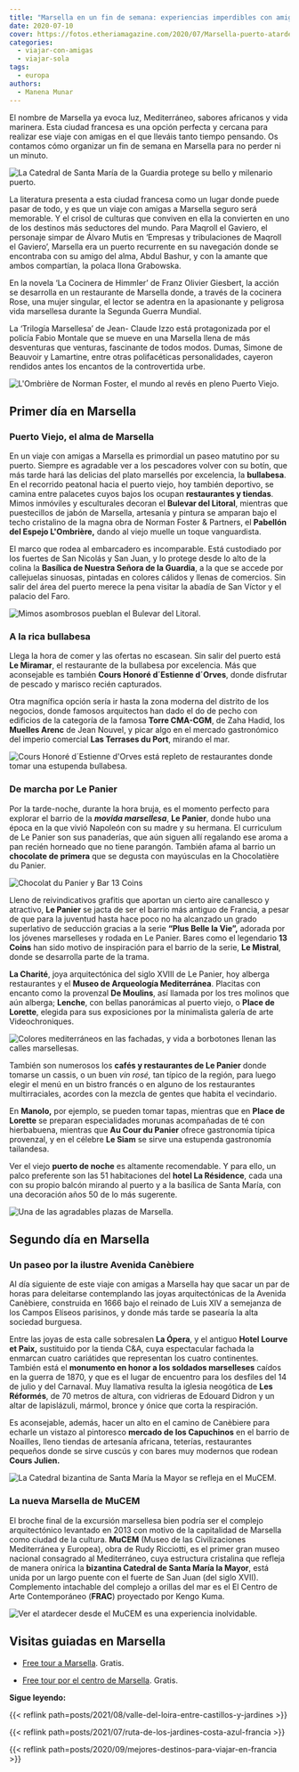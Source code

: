 ```yaml
---
title: "Marsella en un fin de semana: experiencias imperdibles con amigas"
date: 2020-07-10
cover: https://fotos.etheriamagazine.com/2020/07/Marsella-puerto-atardecer.jpg
categories: 
  - viajar-con-amigas
  - viajar-sola
tags: 
  - europa
authors: 
  - Manena Munar
---
```


El nombre de Marsella ya evoca luz, Mediterráneo, sabores africanos y vida marinera. 
Esta ciudad francesa es una opción perfecta y cercana para realizar ese viaje con amigas 
en el que lleváis tanto tiempo pensando. Os contamos cómo organizar un fin de semana en 
Marsella para no perder ni un minuto. 

![La Catedral de Santa María de la Guardia protege su bello y milenario puerto.](https://fotos.etheriamagazine.com/2020/06/Marsella-viaje-mujeres-etheria.jpg "La Catedral de Santa María de la Guardia protege su bello y milenario puerto. © Manena Munar")

La literatura presenta a esta ciudad francesa como un lugar donde puede pasar de todo, y 
es que un viaje con amigas a Marsella seguro será memorable. Y el crisol de culturas que 
conviven en ella la convierten en uno de los destinos más seductores del mundo. Para 
Maqroll el Gaviero, el personaje simpar de Álvaro Mutis en ‘Empresas y tribulaciones de 
Maqroll el Gaviero’, Marsella era un puerto recurrente en su navegación donde se 
encontraba con su amigo del alma, Abdul Bashur, y con la amante que ambos compartían, la 
polaca Ilona Grabowska. 

En la novela ‘La Cocinera de Himmler’ de Franz Olivier Giesbert, la acción se desarrolla 
en un restaurante de Marsella donde, a través de la cocinera Rose, una mujer singular, 
el lector se adentra en la apasionante y peligrosa vida marsellesa durante la Segunda 
Guerra Mundial. 

La ‘Trilogía Marsellesa’ de Jean- Claude Izzo está protagonizada por el policía Fabio 
Montale que se mueve en una Marsella llena de más desventuras que venturas, fascinante 
de todos modos. Dumas, Simone de Beauvoir y Lamartine, entre otras polifacéticas 
personalidades, cayeron rendidos antes los encantos de la controvertida urbe. 

![L'Ombrière de Norman Foster, el mundo al revés en pleno Puerto Viejo.](https://fotos.etheriamagazine.com/2020/06/marsella-espejo-ombiere-foster.jpg "L'Ombrière de Norman Foster, el mundo al revés en pleno Puerto Viejo. © M. Munar")

## Primer día en Marsella

### Puerto Viejo, el alma de Marsella

En un viaje con amigas a Marsella es primordial un paseo matutino por su puerto. Siempre 
es agradable ver a los pescadores volver con su botín, que más tarde hará las delicias 
del plato marsellés por excelencia, la **bullabesa**. En el recorrido peatonal hacia el 
puerto viejo, hoy también deportivo, se camina entre palacetes cuyos bajos los ocupan 
**restaurantes y tiendas**. Mimos inmóviles y esculturales decoran el **Bulevar del 
Litoral**, mientras que puestecillos de jabón de Marsella, artesanía y pintura se 
amparan bajo el techo cristalino de la magna obra de Norman Foster & Partners, el 
**Pabellón del Espejo L'Ombrière,** dando al viejo muelle un toque vanguardista. 

El marco que rodea al embarcadero es incomparable. Está custodiado por los fuertes de 
San Nicolás y San Juan, y lo protege desde lo alto de la colina la **Basílica de Nuestra 
Señora de la Guardia**, a la que se accede por callejuelas sinuosas, pintadas en colores 
cálidos y llenas de comercios. Sin salir del área del puerto merece la pena visitar la 
abadía de San Víctor y el palacio del Faro. 

![Mimos asombrosos pueblan el Bulevar del Litoral.](https://fotos.etheriamagazine.com/2020/06/viaje-marsella-mimos.jpg "Mimos asombrosos pueblan el Bulevar del Litoral. © M. Munar")

### A la rica bullabesa

Llega la hora de comer y las ofertas no escasean. Sin salir del puerto está **Le 
Miramar**, el restaurante de la bullabesa por excelencia. Más que aconsejable es también 
**Cours Honoré d´Estienne d´Orves**, donde disfrutar de pescado y marisco recién 
capturados. 

Otra magnífica opción sería ir hasta la zona moderna del distrito de los negocios, donde 
famosos arquitectos han dado el do de pecho con edificios de la categoría de la famosa 
**Torre CMA-CGM**, de Zaha Hadid, los **Muelles Arenc** de Jean Nouvel, y picar algo en 
el mercado gastronómico del imperio comercial **Las Terrases du Port**, mirando el mar. 

![Cours Honoré d´Estienne d'Orves está repleto de restaurantes donde tomar una estupenda bullabesa.](https://fotos.etheriamagazine.com/2020/06/bares-marsella.jpg "Cours Honoré d´Estienne d'Orves está repleto de restaurantes donde tomar una estupenda bullabesa. © M. Munar")

### De marcha por Le Panier

Por la tarde-noche, durante la hora bruja, es el momento perfecto para explorar el 
barrio de la **_movida marsellesa_**, **Le Panier**, donde hubo una época en la que 
vivió Napoleón con su madre y su hermana. El curriculum de Le Panier son sus panaderías, 
que aún siguen allí regalando ese aroma a pan recién horneado que no tiene parangón. 
También afama al barrio un **chocolate de primera** que se degusta con mayúsculas en la 
Chocolatière du Panier. 

![Chocolat du Panier y Bar 13 Coins](https://fotos.etheriamagazine.com/2020/06/viaje-marsella-panier.jpg "Chocolat du Panier y Bar 13 Coins. © M. Munar")

Lleno de reivindicativos grafitis que aportan un cierto aire canallesco y atractivo, 
**Le Panier** se jacta de ser el barrio más antiguo de Francia, a pesar de que para la 
juventud hasta hace poco no ha alcanzado un grado superlativo de seducción gracias a la 
serie **“Plus Belle la Vie”,** adorada por los jóvenes marselleses y rodada en Le 
Panier. Bares como el legendario **13 Coins** han sido motivo de inspiración para el 
barrio de la serie, **Le Mistral**, donde se desarrolla parte de la trama. 

**La Charité**, joya arquitectónica del siglo XVIII de Le Panier, hoy alberga 
restaurantes y el **Museo de Arqueología Mediterránea**. Placitas con encanto como la 
provenzal **De Moulins**, así llamada por los tres molinos que aún alberga; **Lenche**, 
con bellas panorámicas al puerto viejo, o **Place de Lorette**, elegida para sus 
exposiciones por la minimalista galería de arte Videochroniques. 

![Colores mediterráneos en las fachadas, y vida a borbotones llenan las calles marsellesas.](https://fotos.etheriamagazine.com/2020/06/viaje-calles-marsella.jpg "Colores mediterráneos en las fachadas, y vida a borbotones llenan las calles marsellesas. © M. Munar")

También son numerosos los **cafés y restaurantes de Le Panier** donde tomarse un cassis, 
o un buen _vin_ _rosé,_ tan típico de la región, para luego elegir el menú en un bistro 
francés o en alguno de los restaurantes multirraciales, acordes con la mezcla de gentes 
que habita el vecindario. 

En **Manolo,** por ejemplo, se pueden tomar tapas, mientras que en **Place de Lorette** 
se preparan especialidades morunas acompañadas de té con hierbabuena, mientras que **Au 
Cour du Panier** ofrece gastronomía típica provenzal, y en el célebre **Le Siam** se 
sirve una estupenda gastronomía tailandesa. 

Ver el viejo **puerto de noche** es altamente recomendable. Y para ello, un palco 
preferente son las 51 habitaciones del **hotel La Résidence**, cada una con su propio 
balcón mirando al puerto y a la basílica de Santa María, con una decoración años 50 de 
lo más sugerente. 

![Una de las agradables plazas de Marsella.](https://fotos.etheriamagazine.com/2020/06/marsella-verano.jpg "Una de las agradables plazas de Marsella. © M. Munar")

## Segundo día en Marsella

### Un paseo por la ilustre Avenida Canèbiere

Al día siguiente de este viaje con amigas a Marsella hay que sacar un par de horas para 
deleitarse contemplando las joyas arquitectónicas de la Avenida Canèbiere, construida en 
1666 bajo el reinado de Luis XIV a semejanza de los Campos Elíseos parisinos, y donde 
más tarde se pasearía la alta sociedad burguesa. 

Entre las joyas de esta calle sobresalen **La Ópera**, y el antiguo **Hotel Lourve et 
Paix,** sustituido por la tienda C&A, cuya espectacular fachada la enmarcan cuatro 
cariátides que representan los cuatro continentes. También está el **monumento en honor 
a los soldados marselleses** caídos en la guerra de 1870, y que es el lugar de encuentro 
para los desfiles del 14 de julio y del Carnaval. Muy llamativa resulta la iglesia 
neogótica de **Les Réformés**, de 70 metros de altura, con vidrieras de Edouard Didron y 
un altar de lapislázuli, mármol, bronce y ónice que corta la respiración. 

Es aconsejable, además, hacer un alto en el camino de Canèbiere para echarle un vistazo 
al pintoresco **mercado de los Capuchinos** en el barrio de Noailles, lleno tiendas de 
artesanía africana, teterías, restaurantes pequeños donde se sirve cuscús y con bares 
muy modernos que rodean **Cours Julien.** 

![La Catedral bizantina de Santa María la Mayor se refleja en el MuCEM.](https://fotos.etheriamagazine.com/2020/06/catedral-marsella-mucem.jpg "La Catedral bizantina de Santa María la Mayor se refleja en el MuCEM. ©M. Munar")

### La nueva Marsella de MuCEM

El broche final de la excursión marsellesa bien podría ser el complejo arquitectónico 
levantado en 2013 con motivo de la capitalidad de Marsella como ciudad de la cultura. 
**MuCEM** (Museo de las Civilizaciones Mediterránea y Europea), obra de Rudy Ricciotti, 
es el primer gran museo nacional consagrado al Mediterráneo, cuya estructura cristalina 
que refleja de manera onírica la **bizantina Catedral de Santa María la Mayor**, está 
unida por un largo puente con el fuerte de San Juan (del siglo XVII). Complemento 
intachable del complejo a orillas del mar es el El Centro de Arte Contemporáneo 
(**FRAC**) proyectado por Kengo Kuma. 

![Ver el atardecer desde el MuCEM es una experiencia inolvidable.](https://fotos.etheriamagazine.com/2020/06/marsella-mucem.jpg "Ver el atardecer desde el MuCEM es una experiencia inolvidable. © M. Munar")

## Visitas guiadas en Marsella

- [Free tour a 
Marsella](https://www.civitatis.com/es/marsella/free-tour-marsella/?aid=10211). Gratis. 

- [Free tour por el centro de 
Marsella](https://www.civitatis.com/es/marsella/tour-centro-marsella/?aid=10211). 
Gratis. 

**Sigue leyendo:** 

{{< reflink path=posts/2021/08/valle-del-loira-entre-castillos-y-jardines >}} 

{{< reflink path=posts/2021/07/ruta-de-los-jardines-costa-azul-francia >}} 

{{< reflink path=posts/2020/09/mejores-destinos-para-viajar-en-francia >}}
